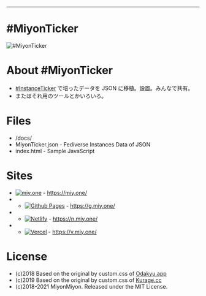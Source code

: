 <hr>

# #MiyonTicker

![#MiyonTicker](https://repository-images.githubusercontent.com/293203730/7413bb00-636c-11eb-8683-b4acd530459f "#MiyonTicker")

# About #MiyonTicker
- [#InstanceTicker](https://github.com/MiyonMiyon/InstanceTicker) で培ったデータを JSON に移植。設置。みんなで共有。
- またはそれ用のツールとかいろいろ。

# Files
- /docs/
- MiyonTicker.json - Fediverse Instances Data of JSON
- index.html - Sample JavaScript

# Sites
- [![miy.one](https://raw.githubusercontent.com/MiyonMiyon/MiyonTicker/master/docs/favicon.png "#miy.one")](https://miy.one/) - https://miy.one/
- - [![Github Pages](https://res.cloudinary.com/weep/icon/github.png "Github Pages")](https://docs.github.com/ja/github/working-with-github-pages/about-github-pages) - https://g.miy.one/
- - [![Netlify](https://res.cloudinary.com/weep/icon/netlify.png "Netlify")](https://netlify.com/) - https://n.miy.one/
- - [![Vercel](https://res.cloudinary.com/weep/icon/vercel.png "vercel")](https://vercel.com/) - https://v.miy.one/

# License
- (c)2018 Based on the original by custom.css of [Odakyu.app](https://odakyu.app/about) 
- (c)2019 Based on the original by custom.css of [Kurage.cc](https://kurage.cc/about)
- (c)2018-2021 MiyonMiyon. Released under the MIT License.
